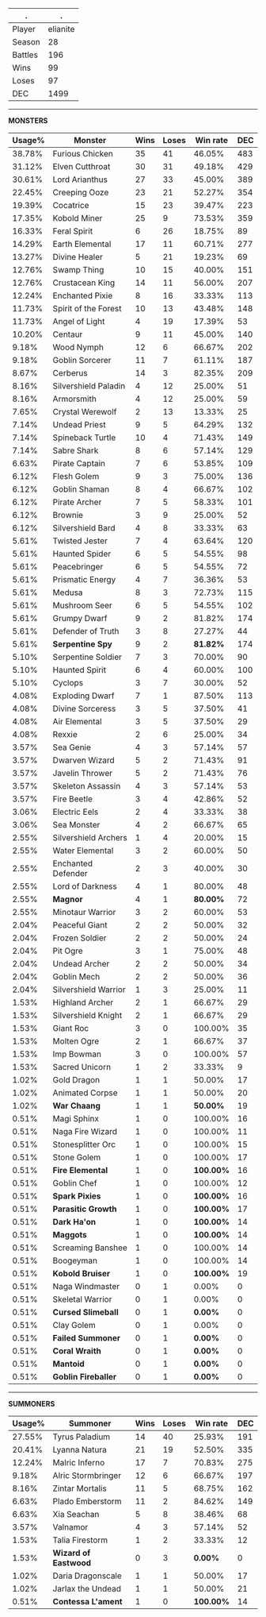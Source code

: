 .|.
|-|-
Player|elianite
Season|28
Battles|196
Wins|99
Loses|97
DEC|1499

---
**MONSTERS**

Usage%|Monster|Wins|Loses|Win rate|DEC|
-|-|-|-|-|-|
38.78%|Furious Chicken|35|41|46.05%|483|
31.12%|Elven Cutthroat|30|31|49.18%|429|
30.61%|Lord Arianthus|27|33|45.00%|389|
22.45%|Creeping Ooze|23|21|52.27%|354|
19.39%|Cocatrice|15|23|39.47%|223|
17.35%|Kobold Miner|25|9|73.53%|359|
16.33%|Feral Spirit|6|26|18.75%|89|
14.29%|Earth Elemental|17|11|60.71%|277|
13.27%|Divine Healer|5|21|19.23%|69|
12.76%|Swamp Thing|10|15|40.00%|151|
12.76%|Crustacean King|14|11|56.00%|207|
12.24%|Enchanted Pixie|8|16|33.33%|113|
11.73%|Spirit of the Forest|10|13|43.48%|148|
11.73%|Angel of Light|4|19|17.39%|53|
10.20%|Centaur|9|11|45.00%|140|
9.18%|Wood Nymph|12|6|66.67%|202|
9.18%|Goblin Sorcerer|11|7|61.11%|187|
8.67%|Cerberus|14|3|82.35%|209|
8.16%|Silvershield Paladin|4|12|25.00%|51|
8.16%|Armorsmith|4|12|25.00%|59|
7.65%|Crystal Werewolf|2|13|13.33%|25|
7.14%|Undead Priest|9|5|64.29%|132|
7.14%|Spineback Turtle|10|4|71.43%|149|
7.14%|Sabre Shark|8|6|57.14%|129|
6.63%|Pirate Captain|7|6|53.85%|109|
6.12%|Flesh Golem|9|3|75.00%|136|
6.12%|Goblin Shaman|8|4|66.67%|102|
6.12%|Pirate Archer|7|5|58.33%|101|
6.12%|Brownie|3|9|25.00%|52|
6.12%|Silvershield Bard|4|8|33.33%|63|
5.61%|Twisted Jester|7|4|63.64%|120|
5.61%|Haunted Spider|6|5|54.55%|98|
5.61%|Peacebringer|6|5|54.55%|72|
5.61%|Prismatic Energy|4|7|36.36%|53|
5.61%|Medusa|8|3|72.73%|115|
5.61%|Mushroom Seer|6|5|54.55%|102|
5.61%|Grumpy Dwarf|9|2|81.82%|174|
5.61%|Defender of Truth|3|8|27.27%|44|
5.61%|**Serpentine Spy**|9|2|**81.82%**|174|
5.10%|Serpentine Soldier|7|3|70.00%|90|
5.10%|Haunted Spirit|6|4|60.00%|100|
5.10%|Cyclops|3|7|30.00%|52|
4.08%|Exploding Dwarf|7|1|87.50%|113|
4.08%|Divine Sorceress|3|5|37.50%|41|
4.08%|Air Elemental|3|5|37.50%|29|
4.08%|Rexxie|2|6|25.00%|34|
3.57%|Sea Genie|4|3|57.14%|57|
3.57%|Dwarven Wizard|5|2|71.43%|91|
3.57%|Javelin Thrower|5|2|71.43%|76|
3.57%|Skeleton Assassin|4|3|57.14%|53|
3.57%|Fire Beetle|3|4|42.86%|52|
3.06%|Electric Eels|2|4|33.33%|38|
3.06%|Sea Monster|4|2|66.67%|65|
2.55%|Silvershield Archers|1|4|20.00%|15|
2.55%|Water Elemental|3|2|60.00%|50|
2.55%|Enchanted Defender|2|3|40.00%|30|
2.55%|Lord of Darkness|4|1|80.00%|48|
2.55%|**Magnor**|4|1|**80.00%**|72|
2.55%|Minotaur Warrior|3|2|60.00%|53|
2.04%|Peaceful Giant|2|2|50.00%|32|
2.04%|Frozen Soldier|2|2|50.00%|24|
2.04%|Pit Ogre|3|1|75.00%|48|
2.04%|Undead Archer|2|2|50.00%|34|
2.04%|Goblin Mech|2|2|50.00%|36|
2.04%|Silvershield Warrior|1|3|25.00%|11|
1.53%|Highland Archer|2|1|66.67%|29|
1.53%|Silvershield Knight|2|1|66.67%|29|
1.53%|Giant Roc|3|0|100.00%|35|
1.53%|Molten Ogre|2|1|66.67%|37|
1.53%|Imp Bowman|3|0|100.00%|57|
1.53%|Sacred Unicorn|1|2|33.33%|9|
1.02%|Gold Dragon|1|1|50.00%|17|
1.02%|Animated Corpse|1|1|50.00%|20|
1.02%|**War Chaang**|1|1|**50.00%**|19|
0.51%|Magi Sphinx|1|0|100.00%|16|
0.51%|Naga Fire Wizard|1|0|100.00%|11|
0.51%|Stonesplitter Orc|1|0|100.00%|15|
0.51%|Stone Golem|1|0|100.00%|17|
0.51%|**Fire Elemental**|1|0|**100.00%**|16|
0.51%|Goblin Chef|1|0|100.00%|12|
0.51%|**Spark Pixies**|1|0|**100.00%**|16|
0.51%|**Parasitic Growth**|1|0|**100.00%**|17|
0.51%|**Dark Ha'on**|1|0|**100.00%**|14|
0.51%|**Maggots**|1|0|**100.00%**|14|
0.51%|Screaming Banshee|1|0|100.00%|14|
0.51%|Boogeyman|1|0|100.00%|14|
0.51%|**Kobold Bruiser**|1|0|**100.00%**|19|
0.51%|Naga Windmaster|0|1|0.00%|0|
0.51%|Skeletal Warrior|0|1|0.00%|0|
0.51%|**Cursed Slimeball**|0|1|**0.00%**|0|
0.51%|Clay Golem|0|1|0.00%|0|
0.51%|**Failed Summoner**|0|1|**0.00%**|0|
0.51%|**Coral Wraith**|0|1|**0.00%**|0|
0.51%|**Mantoid**|0|1|**0.00%**|0|
0.51%|**Goblin Fireballer**|0|1|**0.00%**|0|

---
**SUMMONERS**

Usage%|Summoner|Wins|Loses|Win rate|DEC|
-|-|-|-|-|-|
27.55%|Tyrus Paladium|14|40|25.93%|191|
20.41%|Lyanna Natura|21|19|52.50%|335|
12.24%|Malric Inferno|17|7|70.83%|275|
9.18%|Alric Stormbringer|12|6|66.67%|197|
8.16%|Zintar Mortalis|11|5|68.75%|162|
6.63%|Plado Emberstorm|11|2|84.62%|149|
6.63%|Xia Seachan|5|8|38.46%|68|
3.57%|Valnamor|4|3|57.14%|52|
1.53%|Talia Firestorm|1|2|33.33%|12|
1.53%|**Wizard of Eastwood**|0|3|**0.00%**|0|
1.02%|Daria Dragonscale|1|1|50.00%|17|
1.02%|Jarlax the Undead|1|1|50.00%|21|
0.51%|**Contessa L'ament**|1|0|**100.00%**|14|
